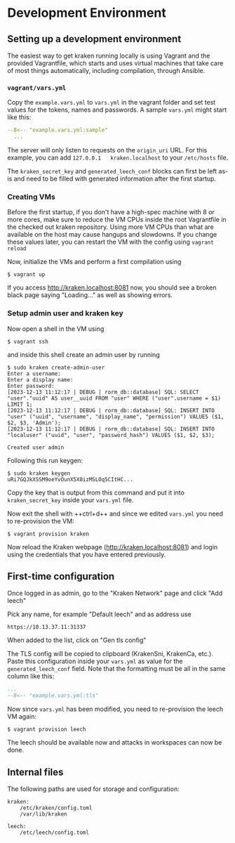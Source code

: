 # Development Environment

## Setting up a development environment

The easiest way to get kraken running locally is using Vagrant and the provided Vagrantfile, which starts and uses virtual machines that take care of most things automatically, including compilation, through Ansible.

### `vagrant/vars.yml`

Copy the `example.vars.yml` to `vars.yml` in the vagrant folder and set test values for the tokens, names and passwords. A sample `vars.yml` might start like this:

```yaml
--8<-- "example.vars.yml:sample"
  ...
```

The server will only listen to requests on the `origin_uri` URL. For this example, you can add `127.0.0.1   kraken.localhost` to your `/etc/hosts` file.

The `kraken_secret_key` and `generated_leech_conf` blocks can first be left as-is and need to be filled with generated information after the first startup.

### Creating VMs

Before the first startup, if you don't have a high-spec machine with 8 or more cores, make sure to reduce the VM CPUs inside the root Vagrantfile in the checked out kraken repository. Using more VM CPUs than what are available on the host may cause hangups and slowdowns. If you change these values later, you can restart the VM with the config using `vagrant reload`

Now, initialize the VMs and perform a first compilation using

```
$ vagrant up
```

If you access <http://kraken.localhost:8081> now, you should see a broken black page saying "Loading..." as well as showing errors.

### Setup admin user and kraken key

Now open a shell in the VM using

```
$ vagrant ssh
```

and inside this shell create an admin user by running
```
$ sudo kraken create-admin-user
Enter a username:
Enter a display name:
Enter password:
[2023-12-13 11:12:17 | DEBUG | rorm_db::database] SQL: SELECT "user"."uuid" AS user__uuid FROM "user" WHERE ("user".username = $1) LIMIT 1;
[2023-12-13 11:12:17 | DEBUG | rorm_db::database] SQL: INSERT INTO "user" ("uuid", "username", "display_name", "permission") VALUES ($1, $2, $3, 'Admin');
[2023-12-13 11:12:17 | DEBUG | rorm_db::database] SQL: INSERT INTO "localuser" ("uuid", "user", "password_hash") VALUES ($1, $2, $3);

Created user admin
```

Following this run keygen:

```
$ sudo kraken keygen
uRi7GQJkXSSM9oeYvOunX5X0izMSLOq5CItHC...
```

Copy the key that is output from this command and put it into `kraken_secret_key` inside your `vars.yml` file.

Now exit the shell with ++ctrl+d++ and since we edited `vars.yml` you need to re-provision the VM:

```
$ vagrant provision kraken
```

Now reload the Kraken webpage (<http://kraken.localhost:8081>) and login using the credentials that you have entered previously.

## First-time configuration

Once logged in as admin, go to the "Kraken Network" page and click "Add leech"

Pick any name, for example "Default leech" and as address use

```
https://10.13.37.11:31337
```

When added to the list, click on "Gen tls config"

The TLS config will be copied to clipboard (KrakenSni, KrakenCa, etc.). Paste this configuration inside your `vars.yml` as value for the `generated_leech_conf` field. Note that the formatting must be all in the same column like this:

```yaml
...
--8<-- "example.vars.yml:tls"
```

Now since `vars.yml` has been modified, you need to re-provision the leech VM again:

```
$ vagrant provision leech
```

The leech should be available now and attacks in workspaces can now be done.

## Internal files

The following paths are used for storage and configuration:
```
kraken:
	/etc/kraken/config.toml
	/var/lib/kraken

leech:
	/etc/leech/config.toml
```
